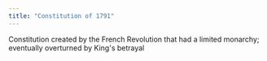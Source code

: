 ```yaml
---
title: "Constitution of 1791"
---
```

Constitution created by the French Revolution that had a limited monarchy; eventually overturned by King's betrayal

